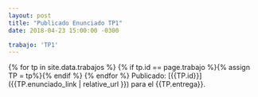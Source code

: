 ```yaml
---
layout: post
title: "Publicado Enunciado TP1"
date: 2018-04-23 15:00:00 -0300

trabajo: 'TP1'
---
```


{% for tp in site.data.trabajos %}
{% if tp.id == page.trabajo %}{% assign TP = tp%}{% endif %}
{% endfor %}
Publicado: [{{TP.id}}]({{TP.enunciado_link | relative_url }}) para el {{TP.entrega}}.
